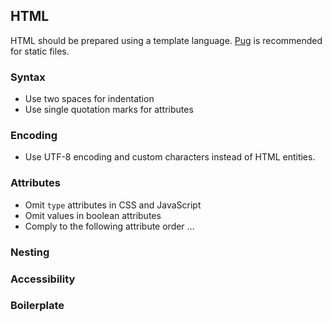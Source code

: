 ## HTML

HTML should be prepared using a template language. [Pug][pug] is recommended
for static files.

### Syntax

- Use two spaces for indentation
- Use single quotation marks for attributes

### Encoding

- Use UTF-8 encoding and custom characters instead of HTML entities.

### Attributes

- Omit `type` attributes in CSS and JavaScript
- Omit values in boolean attributes
- Comply to the following attribute order ...

### Nesting

### Accessibility

### Boilerplate

[pug]: https://pugjs.org/api/getting-started.html
